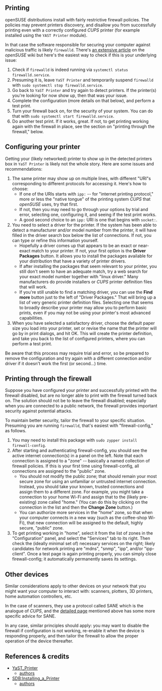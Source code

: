 ## Printing
openSUSE distributions install with fairly restrictive firewall policies. The policies may prevent printers discovery, and disallow you from successfully printing even with a correctly configured _CUPS_ printer (for example installed using the `YAST Printer` module).

In that case the software responsible for securing your computer against malicious traffic is likely `firewalld`. There's [an extensive article](https://en.opensuse.org/SDB:CUPS_and_SANE_Firewall_settings) on the _openSUSE_ wiki but here's the easiest way to check if this is your underlying issue:

1. Check if `firewalld` is indeed running via `systemctl status firewalld.service`.
2. Presuming it is, leave `YaST Printer` and temporarily suspend `firewalld` with `sudo systemctl stop firewalld.service`.
3. Go back to `YaST Printer` and try again to detect printers. If the printer(s) you're looking for now show up, then that was your issue.
4. Complete the configuration (more details on that below), and perform a test print.
5. Turn your firewall back on, for the security of your system. You can do that with `sudo systemctl start firewalld.service`.
6. Do another test print. If it works, great. If not, to get printing working again with the firewall in place, see the section on "printing through the firewall," below.

## Configuring your printer

Getting your (likely networked) printer to show up in the detected printers box in `YaST Printer` is likely not the whole story. Here are some issues and recommendations:

1. The same printer may show up on multiple lines, with different "URI"s corresponding to different protocols for accessing it. Here's how to choose:
    * If one of the URIs starts with `ipp:` -- for "internet printing protocol," more or less the "native tongue" of the printing system _CUPS_ that _openSUSE_ uses, try that first.
    * If not, then you may need to go through your options by trial and error, selecting one, configuring it, and seeing if the test print works.
    * A good second choice to an `ipp:` URI is one that begins with `socket:`.
2. You need to select a driver for the printer. If the system has been able to detect a manufacturer and/or model number from the printer, it will have filled in the driver search box below the list of connections. If not, you can type or refine this information yourself.
    * Hopefully a driver comes up that appears to be an exact or near-exact match to your printer. If not, your first option is the __Driver Packages__ button. It allows you to install the packages available for your distribution that have a variety of printer drivers.
    * If after installing the packages that seem relevant to your printer, you still don't seem to have an adequate match, try a web search for your exact model number together with "linux driver." Many manufacturers do provide installers or _CUPS_ printer definition files that will work.
    * If you're still unable to find a matching driver, you can use the __Find more__ button just to the left of "Driver Packages." That will bring up a list of very generic printer definition files. Selecting one that seems to broadly describe your printer may allow you to perform basic prints, even if you may not be using your printer's most advanced capabilities.
3. When you have selected a satisfactory driver, choose the default paper size you load into your printer, set or revise the name that the printer will go by in print dialogs, and hit OK. This will create the printer definition, and take you back to the list of configured printers, where you can perform a test print.

Be aware that this process may require trial and error, so be prepared to remove the configuration and try again with a different connection and/or driver if it doesn't work the first (or second...) time.

## Printing through the firewall

Suppose you have configured your printer and successfully printed with the firewall disabled, but are no longer able to print with the firewall turned back on. The solution should not be to leave the firewall disabled; especially when you are connected to a public network, the firewall provides important security against potential attacks.

To maintain better security, tailor the firewall to your specific situation. Presuming you are running `firewalld`, that's easiest with "firewall-config," as follows.

1. You may need to install this package with `sudo zypper install firewall-config`.
2. After starting and authenticating firewall-config, you should see the active internet connection(s) in a panel on the left. Note that each connection is assigned to a "zone" -- basically a named collection of firewall policies. If this is your first time using firewall-config, all connections are assigned to the "public" zone.
    * You should not modify the public zone; that should remain your most secure zone for using an unfamiliar or untrusted internet connection. Instead, you should take your known, trusted connections and assign them to a different zone. For example, you might take a connection to your home Wi-Fi and assign that to the (likely pre-existing) zone called "home." (You can do this by clicking on the connection in the list and then the __Change Zone__ button.)
    * You can authorize more services in the "home" zone, so that when your computer connects in a new way (such as the coffee-shop Wi-Fi), that new connection will be assigned to the default, highly secure, "public" zone.
3. To get printing working in "home", select it from the list of zones in the "Configuration" panel, and select the "Services" tab to its right. Then check the (ideally minimal set of) necessary services on the right; likely candidates for network printing are "mdns", "snmp", "ipp", and/or "ipp-client". Once a test page is again printing properly, you can simply close firewall-config; it automatically permanently saves its settings.

## Other devices

Similar considerations apply to other devices on your network that you might want your computer to interact with: scanners, plotters, 3D printers, home automation controllers, etc.

In the case of scanners, they use a protocol called SANE which is the analogue of _CUPS_, and the [detailed page](https://en.opensuse.org/SDB:CUPS_and_SANE_Firewall_settings) mentioned above has some more specific advice for SANE.

In any case, similar principles should apply: you may want to disable the firewall if configuration is not working, re-enable it when the device is responding properly, and then tailor the firewall to allow the proper operation of the device thereafter. 

## References & credits
- [YaST_Printer](https://en.opensuse.org/YaST_Printer)
    - [authors](https://en.opensuse.org/index.php?title=YaST_Printer&action=history)
- [SDB:Installing_a_Printer](https://en.opensuse.org/SDB:Installing_a_Printer)
    - [authors](https://en.opensuse.org/index.php?title=SDB:Installing_a_Printer&action=history)